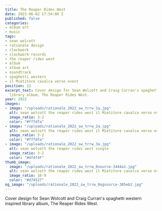 ```yaml
---
title: The Reaper Rides West
date: 2023-06-02 17:54:00 Z
published: false
categories:
- album art
- music
tags:
- sean wolcott
- rationale design
- clockwork
- clockwork records
- the reaper rides west
- album
- album art
- soundtrack
- spaghetti western
- il Mietitore cavalca verso ovest
position: 12
excerpt_text: Cover design for Sean Wolcott and Craig Curran's spaghetti western inspired
  library album, The Reaper Rides West.
year: 2022
images:
- image: "/uploads/rationale_2022_sw_trrw_1a.jpg"
  alt: sean wolcott the reaper rides west il Mietitore cavalca verso ovest album vinyl
  image_ratio: 3-2
  color: "#fffdfa"
- image: "/uploads/rationale_2022_sw_trrw_2a.jpg"
  alt: sean wolcott the reaper rides west il Mietitore cavalca verso ovest album vinyl
  image_ratio: 3-2
  color: "#fffdfa"
- image: "/uploads/rationale_2022_sw_trrw_3a.jpg"
  alt: sean wolcott the reaper rides west single
  image_ratio: 3-2
  color: "#4f4f4f"
thumb_image:
  image: "/uploads/rationale_2022_sw_trrw_0source-3444a1.jpg"
  alt: sean wolcott the reaper rides west il Mietitore cavalca verso ovest
  image_ratio: 16-9
  color: "#d74527"
og_image: "/uploads/rationale_2022_sw_trrw_0ogsource-385eb2.jpg"
---
```


Cover design for Sean Wolcott and Craig Curran's spaghetti western inspired library album, The Reaper Rides West.
